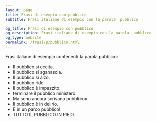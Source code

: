 ```yaml
---
layout: page
title: Frasi di esempio con pubblico 
subtitle: Frasi italiane di esempio con la parola  pubblico

og_title: Frasi di esempio con pubblico 
og_description: Frasi italiane di esempio con la parola  pubblico
og_type: website
permalink: /frasi/p/pubblico.html
---
```


Frasi italiane di esempio contenenti la parola pubblico:


- Il pubblico si eccita.
- Il pubblico si sganascia.
- Il pubblico si alzò.
- Il pubblico ride.
- Il pubblico è impazzito.
- terminare il pubblico ministero.
- Ma sono ancora scrivano pubblico».
- Il pubblico è in delirio.
- E in un parco pubblico!
- TUTTO IL PUBBLICO IN PIEDI.
